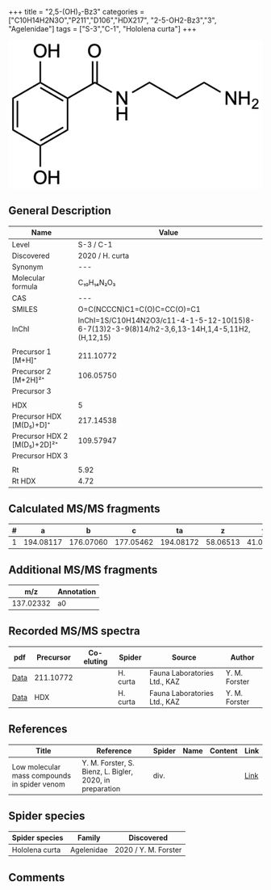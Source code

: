 +++
title = "2,5-(OH)₂-Bz3"
categories = ["C10H14H2N3O","P211","D106","HDX217",
"2-5-OH2-Bz3","3",
"Agelenidae"]
tags = ["S-3","C-1",
"Hololena curta"]
+++

![](/img/2-5-OH2-Bz3.png)

## General Description

| Name                       | Value              |
|----------------------------|--------------------|
| Level                      | S-3 / C-1          |
| Discovered                 | 2020 / H. curta    |
| Synonym                    | ---                |
| Molecular formula          | C₁₀H₁₄N₂O₃                   |
| CAS                        | ---                |
| SMILES | O=C(NCCCN)C1=C(O)C=CC(O)=C1  |
| InChI  | InChI=1S/C10H14N2O3/c11-4-1-5-12-10(15)8-6-7(13)2-3-9(8)14/h2-3,6,13-14H,1,4-5,11H2,(H,12,15)  |
|                            |                    |
| Precursor 1 [M+H]⁺         | 211.10772                   |
| Precursor 2 [M+2H]²⁺       | 106.05750                   |
| Precursor 3                |                    |
|                            |                    |
| HDX                        | 5                   |
| Precursor HDX   [M(D₅)+D]⁺   | 217.14538                   |
| Precursor HDX 2 [M(D₅)+2D]²⁺ | 109.57947                   |
| Precursor HDX 3            |                    |
|                            |                    |
| Rt                         | 5.92                   |
| Rt HDX                     | 4.72                  |

## Calculated MS/MS fragments

| # | a         | b         | c         | ta        | z         | y         | tz        |
|---|-----------|-----------|-----------|-----------|-----------|-----------|-----------|
| 1 | 194.08117 | 176.07060 | 177.05462 | 194.08172 | 58.06513 | 41.03858 | 75.09167 |

## Additional MS/MS fragments

| m/z       | Annotation |
|-----------|------------|
| 137.02332 | a0         |

## Recorded MS/MS spectra

| pdf                                             | Precursor | Co-eluting | Spider      | Source                       | Author        |
|-------------------------------------------------|-----------|------------|-------------|------------------------------|---------------|
| [Data](/pdf/H-curta/211_2-5-OH2-Bz3_Hc.pdf) | 211.10772 |           | H. curta | Fauna Laboratories Ltd., KAZ | Y. M. Forster |
| [Data](/pdf/H-curta/211_2-5-OH2-Bz3_Hc_HDX.pdf) | HDX |           | H. curta | Fauna Laboratories Ltd., KAZ | Y. M. Forster |


## References

| Title | Reference | Spider | Name | Content | Link |
|-------|-----------|--------|------|---------|------|
| Low molecular mass compounds in spider venom      | Y. M. Forster, S. Bienz, L. Bigler, 2020, in preparation          | div.       |   |   | [Link](unknown) |

## Spider species

| Spider species     | Family     | Discovered           |
|--------------------|------------|----------------------|
| Hololena curta     | Agelenidae | 2020 / Y. M. Forster |


## Comments